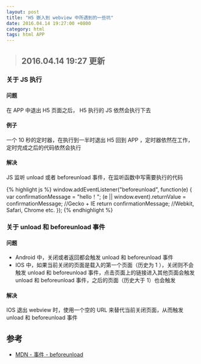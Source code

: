 ```yaml
---
layout: post
title: "H5 嵌入到 webview 中所遇到的一些坑"
date: 2016.04.14 19:27:00 +0800
category: html
tags: html APP
---
```


> ## 2016.04.14 19:27 更新

### 关于 JS 执行

#### 问题
  在 APP 中退出 H5 页面之后， H5 执行的 JS 依然会执行下去

#### 例子
  一个 10 秒的定时器，在执行到一半时退出 H5 回到 APP ，定时器依然在工作，定时完成之后的代码依然会执行

#### 解决
  JS 监听 unload 或者 beforeunload 事件，在监听函数中写需要执行的代码

{% highlight js %}
  window.addEventListener("beforeunload", function(e) {
    var confirmationMessage = "hello！";
    (e || window.event).returnValue = confirmationMessage;     //Gecko + IE
    return confirmationMessage;                                //Webkit, Safari, Chrome etc.
  });
{% endhighlight %}


### 关于 unload 和 beforeunload 事件

#### 问题
* Android 中，关闭或者返回都会触发 unload 和 beforeunload 事件
* IOS 中，如果当前关闭的页面是载入的第一个页面（历史为 1 ），关闭则不会触发 unload 和 beforeunload 事件，点击页面上的链接进入其他页面会触发 unload 和 beforeunload 事件，之后的页面（历史大于 1）也会触发

#### 解决
  IOS 退出 webview 时，使用一个空的 URL 来替代当前关闭页面，从而触发 unload 和 beforeunload 事件


## 参考
* [MDN - 事件 - beforeunload](https://developer.mozilla.org/zh-CN/docs/Web/Events/beforeunload)

<script>
  window.addEventListener("beforeunload", function(e) {
    var confirmationMessage = "hello！这是一个 beforeunload 例子！";
    (e || window.event).returnValue = confirmationMessage;     //Gecko + IE
    return confirmationMessage;                                //Webkit, Safari, Chrome etc.
  });
</script>
